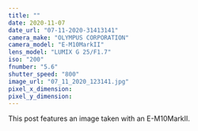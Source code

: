 ```yaml
---
title: ""
date: 2020-11-07
date_url: "07-11-2020-31413141"
camera_make: "OLYMPUS CORPORATION"
camera_model: "E-M10MarkII"
lens_model: "LUMIX G 25/F1.7"
iso: "200"
fnumber: "5.6"
shutter_speed: "800"
image_url: "07_11_2020_123141.jpg"
pixel_x_dimension: 
pixel_y_dimension: 
---
```


This post features an image taken with an E-M10MarkII.